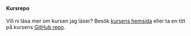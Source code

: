 #### Kursrepo

Vill ni läsa mer om kursen jag läser? Besök [kursens hemsida](https://dbwebb.se/kurser/design-v2) eller ta en titt på kursens [GitHub repo](https://github.com/mosbth/designv2).
